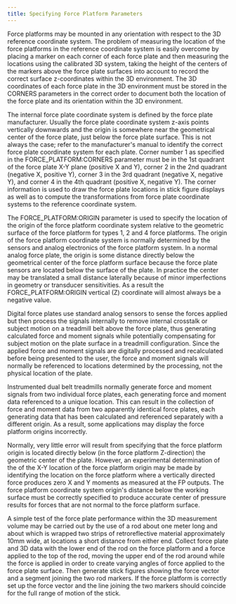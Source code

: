 ```yaml
---
title: Specifying Force Platform Parameters
---
```


Force platforms may be mounted in any orientation with respect to the 3D reference coordinate system. The problem of measuring the location of the force platforms in the reference coordinate system is easily overcome by placing a marker on each corner of each force plate and then measuring the locations using the calibrated 3D system, taking the height of the centers of the markers above the force plate surfaces into account to record the correct surface z-coordinates within the 3D environment. The 3D coordinates of each force plate in the 3D environment must be stored in the CORNERS parameters in the correct order to document both the location of the force plate and its orientation within the 3D environment.

The internal force plate coordinate system is defined by the force plate manufacturer. Usually the force plate coordinate system z-axis points vertically downwards and the origin is somewhere near the geometrical center of the force plate, just below the force plate surface. This is not always the case; refer to the manufacturer's manual to identify the correct force plate coordinate system for each plate. Corner number 1 as specified in the FORCE_PLATFORM:CORNERS parameter must be in the 1st quadrant of the force plate X-Y plane (positive X and Y), corner 2 in the 2nd quadrant (negative X, positive Y), corner 3 in the 3rd quadrant (negative X, negative Y), and corner 4 in the 4th quadrant (positive X, negative Y). The corner information is used to draw the force plate locations in stick figure displays as well as to compute the transformations from force plate coordinate systems to the reference coordinate system.

The FORCE_PLATFORM:ORIGIN parameter is used to specify the location of the origin of the force platform coordinate system relative to the geometric surface of the force platform for types 1, 2 and 4 force platforms. The origin of the force platform coordinate system is normally determined by the sensors and analog electronics of the force platform system. In a normal analog force plate, the origin is some distance directly below the geometrical center of the force platform surface because the force plate sensors are located below the surface of the plate. In practice the center may be translated a small distance laterally because of minor imperfections in geometry or transducer sensitivities.  As a result the FORCE_PLATFORM:ORIGIN vertical (Z) coordinate will almost always be a negative value.

Digital force plates use standard analog sensors to sense the forces applied but then process the signals internally to remove internal crosstalk or subject motion on a treadmill belt above the force plate, thus generating calculated force and moment signals while potentially compensating for subject motion on the plate surface in a treadmill configuration.  Since the applied force and moment signals are digitally processed and recalculated before being presented to the user, the force and moment signals will normally be referenced to locations determined by the processing, not the physical location of the plate.

Instrumented dual belt treadmills normally generate force and moment signals from two individual force plates, each generating force and moment data referenced to a unique location.  This can result in the collection of force and moment data from two apparently identical force plates, each generating data that has been calculated and referenced separately with a different origin.  As a result, some applications may display the force platform origins incorrectly.

Normally, very little error will result from specifying that the force platform origin is located directly below (in the force platform Z-direction) the geometric center of the plate. However, an experimental determination of the of the X-Y location of the force platform origin may be made by identifying the location on the force platform where a vertically directed force produces zero X and Y moments as measured at the FP outputs. The force platform coordinate system origin's distance below the working surface must be correctly specified to produce accurate center of pressure results for forces that are not normal to the force platform surface.

A simple test of the force plate performance within the 3D measurement volume may be carried out by the use of a rod about one meter long and about which is wrapped two strips of retroreflective material approximately 10mm wide, at locations a short distance from either end.  Collect force plate and 3D data with the lower end of the rod on the force platform and a force applied to the top of the rod, moving the upper end of the rod around while the force is applied in order to create varying angles of force applied to the force plate surface. Then generate stick figures showing the force vector and a segment joining the two rod markers. If the force platform is correctly set up the force vector and the line joining the two markers should coincide for the full range of motion of the stick.
